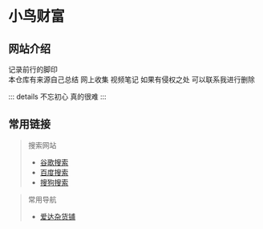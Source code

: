 # 小鸟财富

## 网站介绍

记录前行的脚印  
本仓库有来源自己总结 网上收集 视频笔记 如果有侵权之处 可以联系我进行删除

::: details
不忘初心 真的很难
:::

## 常用链接

> 搜索网站
> * [谷歌搜索](https://www.google.com)
> * [百度搜索](https://www.baidu.com)
> * [搜狗搜索](https://www.sogou.com)

> 常用导航
> * [爱达杂货铺](https://adzhp.com/)